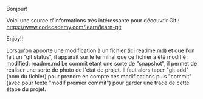 Bonjour!

Voici une source d'informations très intéressante pour découvrir Git :
https://www.codecademy.com/learn/learn-git

Enjoy!!



Lorsqu'on apporte une modification à un fichier (ici readme.md) et que l'on fait un "git status", il apparait sur le terminal que ce fichier a été modifié : modified:  readme.md
Le commit étant une sorte de "snapshot", il permet de réaliser une sorte de photo de l'état de projet.
Il faut alors taper "git add" (nom du fichier) pour prendre en compte ces modifications puis "commit" (avec pour texte "modif premier commit") pour garder une trace de cette étape du projet.

